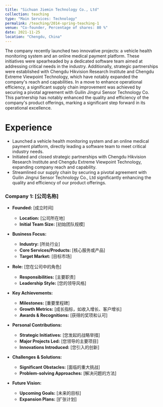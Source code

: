 ```yaml
---
title: "Sichuan Jiemin Technology Co., Ltd"
collection: teaching
type: "Main Services: Technology"
permalink: /teaching/2014-spring-teaching-1
venue: "Co-founder, Percentage of shares: 80 %"
date: 2021-11-25
location: "Chengdu, China"
---
```


The company recently launched two innovative projects: a vehicle health monitoring system and an online medical payment platform. These initiatives were spearheaded by a dedicated software team aimed at addressing critical needs in the industry. Additionally, strategic partnerships were established with Chengdu Hikvision Research Institute and Chengdu Extreme Viewpoint Technology, which have notably expanded the company's reach and capabilities. In a move to enhance operational efficiency, a significant supply chain improvement was achieved by securing a pivotal agreement with Guilin Jingrui Sensor Technology Co. This partnership has notably enhanced the quality and efficiency of the company's product offerings, marking a significant step forward in its operational excellence.

Experience
======
* Launched a vehicle health monitoring system and an online medical payment platform, directly leading a software team to meet critical industry needs.
* Initiated and closed strategic partnerships with Chengdu Hikvision Research Institute and Chengdu Extreme Viewpoint Technology, expanding company reach and capability.
* Streamlined our supply chain by securing a pivotal agreement with Guilin Jingrui Sensor Technology Co., Ltd significantly enhancing the quality and efficiency of our product offerings.

### Company 1: [公司名称]

- **Founded:** [成立时间]
  - **Location:** [公司所在地]
  - **Initial Team Size:** [初始团队规模]

- **Business Focus:**
  - **Industry:** [所处行业]
  - **Core Services/Products:** [核心服务或产品]
  - **Target Market:** [目标市场]

- **Role:** [您在公司中的角色]
  - **Responsibilities:** [主要职责]
  - **Leadership Style:** [您的领导风格]

- **Key Achievements:**
  - **Milestones:** [重要里程碑]
  - **Growth Metrics:** [成长指标，如收入增长、客户增长]
  - **Awards & Recognitions:** [获得的奖项和认可]

- **Personal Contributions:**
  - **Strategic Initiatives:** [您发起的战略举措]
  - **Major Projects Led:** [您领导的主要项目]
  - **Innovations Introduced:** [您引入的创新]

- **Challenges & Solutions:**
  - **Significant Obstacles:** [面临的重大挑战]
  - **Problem-solving Approaches:** [解决问题的方法]

- **Future Vision:**
  - **Upcoming Goals:** [未来的目标]
  - **Expansion Plans:** [扩张计划]
